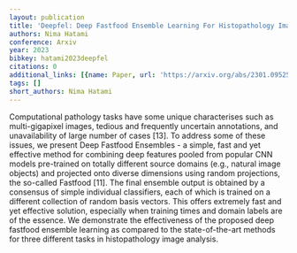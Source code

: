 ```yaml
---
layout: publication
title: 'Deepfel: Deep Fastfood Ensemble Learning For Histopathology Image Analysis'
authors: Nima Hatami
conference: Arxiv
year: 2023
bibkey: hatami2023deepfel
citations: 0
additional_links: [{name: Paper, url: 'https://arxiv.org/abs/2301.09525'}]
tags: []
short_authors: Nima Hatami
---
```

Computational pathology tasks have some unique characterises such as
multi-gigapixel images, tedious and frequently uncertain annotations, and
unavailability of large number of cases [13]. To address some of these issues,
we present Deep Fastfood Ensembles - a simple, fast and yet effective method
for combining deep features pooled from popular CNN models pre-trained on
totally different source domains (e.g., natural image objects) and projected
onto diverse dimensions using random projections, the so-called Fastfood [11].
The final ensemble output is obtained by a consensus of simple individual
classifiers, each of which is trained on a different collection of random basis
vectors. This offers extremely fast and yet effective solution, especially when
training times and domain labels are of the essence. We demonstrate the
effectiveness of the proposed deep fastfood ensemble learning as compared to
the state-of-the-art methods for three different tasks in histopathology image
analysis.